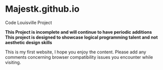 # Majestk.github.io
Code Louisville Project

**This Project is incomplete and will continue to have periodic additions**
**This project is designed to showcase logical programming talent and not aesthetic design skills**

This is my first website, I hope you enjoy the content.
Please add any comments concerning browser compatibility issues you encounter while visiting.
